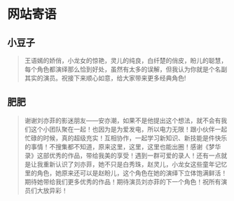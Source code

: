 
# 网站寄语




## 小豆子

> 王语嫣的娇俏，小龙女的惊艳，灵儿的纯良，白纤楚的俏皮，盼儿的聪慧，每个角色都演绎那么恰到好处，虽然有太多的误解，但我认为你就是个名副其实的演员。祝接下来顺心如意，给大家带来更多经典角色!



## 肥肥

> 谢谢刘亦菲的影迷朋友——安亦潮，如果不是他提出这个想法，就不会有我们这个小团队聚在一起！也因为是为爱发电，所以电力无限！跟小伙伴一起忙碌的时候，真的超级充实！互相协作，一起学习新知识、新技能是件快乐的事情！不搜集都不知道，原来这里，这里，这里也能出圈！感谢《梦华录》这部优秀的作品，带给我美的享受！遇到一群可爱的录人！还有一点就是让我重新认识了刘亦菲，她不只是白秀珠，赵灵儿，小龙女这些童年记忆里的角色，她原来还可以是赵盼儿，这个角色在她的演绎下立体饱满鲜活！期待她带给我们更多优秀的作品！期待演员刘亦菲的下一个角色！祝所有演员们大放异彩！
